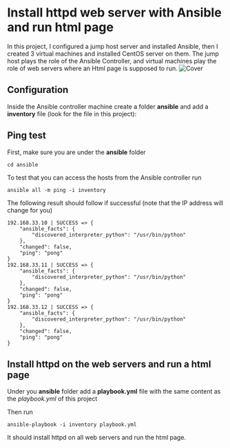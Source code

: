 # Install httpd web server with Ansible and run html page

In this project, I configured a jump host server and installed Ansible, then I created 3 virtual machines and installed CentOS server on them. 
The jump host plays the role of the Ansible Controller, and virtual machines play the role of web servers where an Html page is supposed to run. 
![Cover](https://www.dropbox.com/scl/fi/g0xkjv49llkli0ogzuf2f/visual.png?rlkey=s39w1ua0krtm2yezml7cnqwdy&raw=1)

## Configuration

Inside the Ansible controller machine create a folder **ansible** and add a **inventory** file (look for the file in this project):

## Ping test

First, make sure you are under the **ansible** folder

```
cd ansible
```

To test that you can access the hosts from the Ansible controller run

```
ansible all -m ping -i inventory
```

The following result should follow if successful (note that the IP address will change for you)

```
192.168.33.10 | SUCCESS => {
    "ansible_facts": {
        "discovered_interpreter_python": "/usr/bin/python"
    },
    "changed": false,
    "ping": "pong"
}
192.168.33.11 | SUCCESS => {
    "ansible_facts": {
        "discovered_interpreter_python": "/usr/bin/python"
    },
    "changed": false,
    "ping": "pong"
}
192.168.33.12 | SUCCESS => {
    "ansible_facts": {
        "discovered_interpreter_python": "/usr/bin/python"
    },
    "changed": false,
    "ping": "pong"
}
```

## Install httpd on the web servers and run a html page

Under you **ansible** folder add a **playbook.yml** file with the same content as the *playbook.yml* of this project

Then run

```
ansible-playbook -i inventory playbook.yml
```

It should install httpd on all web servers and run the html page.
